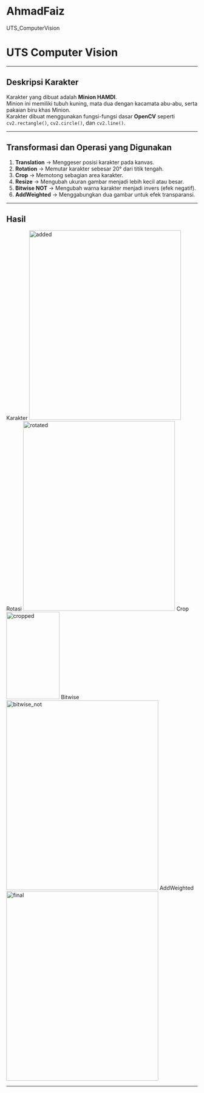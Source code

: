 # AhmadFaiz
UTS_ComputerVision
#  UTS Computer Vision



---

##  Deskripsi Karakter
Karakter yang dibuat adalah **Minion HAMDI**.  
Minion ini memiliki tubuh kuning, mata dua dengan kacamata abu-abu, serta pakaian biru khas Minion.  
Karakter dibuat menggunakan fungsi-fungsi dasar **OpenCV** seperti `cv2.rectangle()`, `cv2.circle()`, dan `cv2.line()`.

---

##  Transformasi dan Operasi yang Digunakan
1. **Translation** → Menggeser posisi karakter pada kanvas.  
2. **Rotation** → Memutar karakter sebesar 20° dari titik tengah.  
3. **Crop** → Memotong sebagian area karakter.  
4. **Resize** → Mengubah ukuran gambar menjadi lebih kecil atau besar.  
5. **Bitwise NOT** → Mengubah warna karakter menjadi invers (efek negatif).  
6. **AddWeighted** → Menggabungkan dua gambar untuk efek transparansi.

---

##  Hasil
 Karakter <img width="400" height="500" alt="added" src="https://github.com/user-attachments/assets/502b5cd3-1afd-4ed0-ada6-53fd4c2395f0" />
 Rotasi <img width="400" height="500" alt="rotated" src="https://github.com/user-attachments/assets/cd151a8a-75d3-4d70-a2d6-10cdfb711f28" />
 Crop <img width="140" height="230" alt="cropped" src="https://github.com/user-attachments/assets/842951d2-116b-4798-b6eb-a786444a34d6" />
 Bitwise <img width="400" height="500" alt="bitwise_not" src="https://github.com/user-attachments/assets/a30fe8c5-0589-4d14-8e32-0ed6798b936c" />
 AddWeighted <img width="400" height="500" alt="final" src="https://github.com/user-attachments/assets/fe9a748e-9c7a-4d26-b2d1-c7d79a36bc87" />


---

